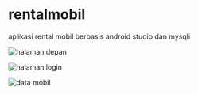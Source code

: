 # rentalmobil
aplikasi rental mobil berbasis android studio dan mysqli

![halaman depan](https://user-images.githubusercontent.com/48621247/76106882-5332d080-600a-11ea-909e-6d55eac34f1d.JPG)

![halaman login](https://user-images.githubusercontent.com/48621247/76107071-a147d400-600a-11ea-913f-f1e51c0ef23f.JPG)

![data mobil](https://user-images.githubusercontent.com/48621247/76107166-c8060a80-600a-11ea-8f41-8974df9fa8ef.JPG)


